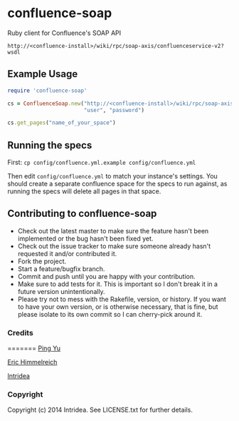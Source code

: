 confluence-soap
===============

Ruby client for Confluence's SOAP API

    http://<confluence-install>/wiki/rpc/soap-axis/confluenceservice-v2?wsdl

## Example Usage

```ruby
require 'confluence-soap'

cs = ConfluenceSoap.new("http://<confluence-install>/wiki/rpc/soap-axis/confluenceservice-v2?wsdl",
                        "user", "password")

cs.get_pages("name_of_your_space")
```
## Running the specs

First:
`cp config/confluence.yml.example config/confluence.yml`

Then edit `config/confluence.yml` to match your instance's settings.
You should create a separate confluence space for the specs to run
against, as running the specs will delete all pages in that space.

## Contributing to confluence-soap

* Check out the latest master to make sure the feature hasn't been implemented or the bug hasn't been fixed yet.
* Check out the issue tracker to make sure someone already hasn't requested it and/or contributed it.
* Fork the project.
* Start a feature/bugfix branch.
* Commit and push until you are happy with your contribution.
* Make sure to add tests for it. This is important so I don't break it in a future version unintentionally.
* Please try not to mess with the Rakefile, version, or history. If you want to have your own version, or is otherwise necessary, that is fine, but please isolate to its own commit so I can cherry-pick around it.

### Credits
=======
[Ping Yu](https://github.com/pyu10055)

[Eric Himmelreich](https://github.com/rawsyntax)

[Intridea](http://www.intridea.com)


### Copyright

Copyright (c) 2014 Intridea. See LICENSE.txt for
further details.

